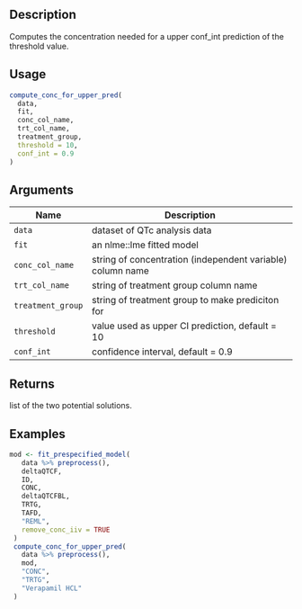 ## Description

Computes the concentration needed for a upper conf_int prediction
 of the threshold value.

## Usage

```r
compute_conc_for_upper_pred(
  data,
  fit,
  conc_col_name,
  trt_col_name,
  treatment_group,
  threshold = 10,
  conf_int = 0.9
)
```

## Arguments

| Name | Description |
|------|-------------|
| `data` | dataset of QTc analysis data |
| `fit` | an nlme::lme fitted model |
| `conc_col_name` | string of concentration (independent variable) column name |
| `trt_col_name` | string of treatment group column name |
| `treatment_group` | string of treatment group to make prediciton for |
| `threshold` | value used as upper CI prediction, default = 10 |
| `conf_int` | confidence interval, default = 0.9 |

## Returns

list of the two potential solutions.

## Examples

```r
mod <- fit_prespecified_model(
   data %>% preprocess(),
   deltaQTCF,
   ID,
   CONC,
   deltaQTCFBL,
   TRTG,
   TAFD,
   "REML",
   remove_conc_iiv = TRUE
 )
 compute_conc_for_upper_pred(
   data %>% preprocess(),
   mod,
   "CONC",
   "TRTG",
   "Verapamil HCL"
 )
```


